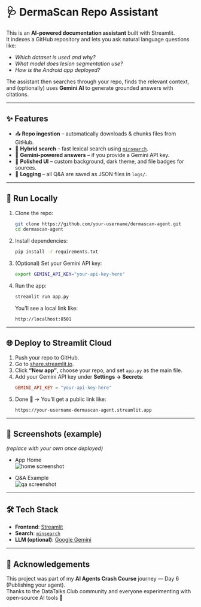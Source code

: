 # 🩺 DermaScan Repo Assistant

This is an **AI-powered documentation assistant** built with Streamlit.  
It indexes a GitHub repository and lets you ask natural language questions like:

- *Which dataset is used and why?*  
- *What model does lesion segmentation use?*  
- *How is the Android app deployed?*  

The assistant then searches through your repo, finds the relevant context, and (optionally) uses **Gemini AI** to generate grounded answers with citations.

---

## ✨ Features
- 📥 **Repo ingestion** – automatically downloads & chunks files from GitHub.  
- 🔎 **Hybrid search** – fast lexical search using [`minsearch`](https://pypi.org/project/minsearch/).  
- 🤖 **Gemini-powered answers** – if you provide a Gemini API key.  
- 🎨 **Polished UI** – custom background, dark theme, and file badges for sources.  
- 📝 **Logging** – all Q&A are saved as JSON files in `logs/`.

---

## 🚀 Run Locally

1. Clone the repo:
   ```bash
   git clone https://github.com/your-username/dermascan-agent.git
   cd dermascan-agent
   ```

2. Install dependencies:
   ```bash
   pip install -r requirements.txt
   ```

3. (Optional) Set your Gemini API key:
   ```bash
   export GEMINI_API_KEY="your-api-key-here"
   ```

4. Run the app:
   ```bash
   streamlit run app.py
   ```

   You’ll see a local link like:
   ```
   http://localhost:8501
   ```

---

## 🌐 Deploy to Streamlit Cloud

1. Push your repo to GitHub.  
2. Go to [share.streamlit.io](https://share.streamlit.io/).  
3. Click **“New app”**, choose your repo, and set `app.py` as the main file.  
4. Add your Gemini API key under **Settings → Secrets**:
   ```toml
   GEMINI_API_KEY = "your-api-key-here"
   ```
5. Done 🎉 → You’ll get a public link like:
   ```
   https://your-username-dermascan-agent.streamlit.app
   ```

---

## 📸 Screenshots (example)
*(replace with your own once deployed)*

- App Home  
  ![home screenshot](screenshots/home.png)

- Q&A Example  
  ![qa screenshot](screenshots/qa.png)

---

## 🛠 Tech Stack
- **Frontend**: [Streamlit](https://streamlit.io/)  
- **Search**: [`minsearch`](https://github.com/alexeygrigorev/minsearch)  
- **LLM (optional)**: [Google Gemini](https://ai.google.dev/)  

---

## 🙌 Acknowledgements
This project was part of my **AI Agents Crash Course** journey — Day 6 (Publishing your agent).  
Thanks to the DataTalks.Club community and everyone experimenting with open-source AI tools 🚀
